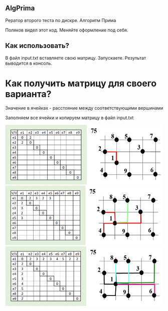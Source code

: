 ## AlgPrima
Рератор второго теста по дискре. Алгоритм Прима

Поляков видел этот код. Меняйте оформление под себя.

## Как использовать?
В файл input.txt вставляете свою матрицу. Запускаете. Результат выводится в консоль.

# Как получить матрицу для своего варианта?
Значение в ячейках - расстояние между соответствующими вершинами

Заполняем все ячейки и копируем матрицу в файл input.txt

![](https://github.com/Vsev0l0d/AlgPrima/blob/master/image/Screenshot_1.png)
![](https://github.com/Vsev0l0d/AlgPrima/blob/master/image/Screenshot_2.png)
![](https://github.com/Vsev0l0d/AlgPrima/blob/master/image/Screenshot_3.png)
